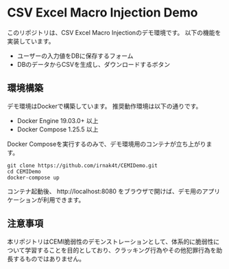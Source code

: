 # CSV Excel Macro Injection Demo

このリポジトリは、CSV Excel Macro Injectionのデモ環境です。
以下の機能を実装しています。

- ユーザーの入力値をDBに保存するフォーム
- DBのデータからCSVを生成し、ダウンロードするボタン

## 環境構築

デモ環境はDockerで構築しています。
推奨動作環境は以下の通りです。

- Docker Engine  19.03.0+ 以上
- Docker Compose 1.25.5 以上

Docker Composeを実行するのみで、デモ環境用のコンテナが立ち上がります。

```
git clone https://github.com/irnak4t/CEMIDemo.git
cd CEMIDemo
docker-compose up
```

コンテナ起動後、 http://localhost:8080 をブラウザで開けば、デモ用のアプリケーションが利用できます。

## 注意事項

本リポジトリはCEMI脆弱性のデモンストレーションとして、体系的に脆弱性について学習することを目的としており、クラッキング行為やその他犯罪行為を助長するものではありません。

